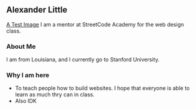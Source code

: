 
## Alexander Little
[A Test Image](https://images.pexels.com/photos/414612/pexels-photo-414612.jpeg)
I am a mentor at StreetCode Academy for the web design class.

### About Me

I am from Louisiana, and I currently go to Stanford University. 

### Why I am here
* To teach people how to build websites. I hope that everyone is able to learn as much thry can in class.
* Also IDK

